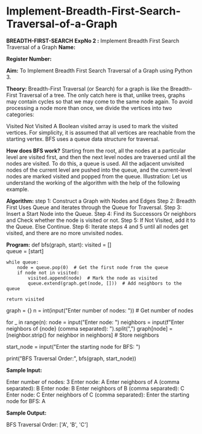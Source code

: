 # Implement-Breadth-First-Search-Traversal-of-a-Graph
**BREADTH-FIRST-SEARCH**
**ExpNo 2 :** Implement Breadth First Search Traversal of a Graph
**Name:**

**Register Number:**

**Aim:**
To Implement Breadth First Search Traversal of a Graph using Python 3.

**Theory:**
Breadth-First Traversal (or Search) for a graph is like the Breadth-First Traversal of a tree. The only catch here is that, unlike trees, graphs may contain cycles so that we may come to the same node again. To avoid processing a node more than once, we divide the vertices into two categories:

Visited
Not Visited
A Boolean visited array is used to mark the visited vertices. For simplicity, it is assumed that all vertices are reachable from the starting vertex. BFS uses a queue data structure for traversal.

**How does BFS work?**
Starting from the root, all the nodes at a particular level are visited first, and then the next level nodes are traversed until all the nodes are visited. To do this, a queue is used. All the adjacent unvisited nodes of the current level are pushed into the queue, and the current-level nodes are marked visited and popped from the queue. Illustration: Let us understand the working of the algorithm with the help of the following example. 

**Algorithm:**
step 1: Construct a Graph with Nodes and Edges
Step 2: Breadth First Uses Queue and iterates through the Queue for Traversal.
Step 3: Insert a Start Node into the Queue.
Step 4: Find its Successors Or neighbors and Check whether the node is visited or not.
Step 5: If Not Visited, add it to the Queue. Else Continue.
Step 6: Iterate steps 4 and 5 until all nodes get visited, and there are no more unvisited nodes.

**Program:**
def bfs(graph, start):
    visited = []  
    queue = [start]  

    while queue:
        node = queue.pop(0)  # Get the first node from the queue
        if node not in visited:
            visited.append(node)  # Mark the node as visited
            queue.extend(graph.get(node, []))  # Add neighbors to the queue

    return visited

graph = {}
n = int(input("Enter number of nodes: "))  # Get number of nodes

for _ in range(n):
    node = input("Enter node: ")
    neighbors = input(f"Enter neighbors of {node} (comma separated): ").split(",")
    graph[node] = [neighbor.strip() for neighbor in neighbors]  # Store neighbors

start_node = input("Enter the starting node for BFS: ")


print("BFS Traversal Order:", bfs(graph, start_node))

**Sample Input:**

Enter number of nodes: 3
Enter node: A
Enter neighbors of A (comma separated): B
Enter node: B
Enter neighbors of B (comma separated): C
Enter node: C
Enter neighbors of C (comma separated): 
Enter the starting node for BFS: A

**Sample Output:**

BFS Traversal Order: ['A', 'B', 'C']


